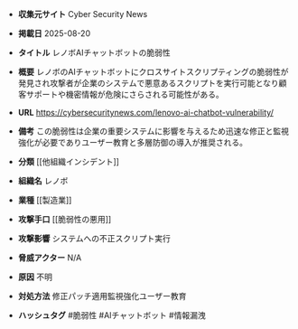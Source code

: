 - **収集元サイト**
Cyber Security News

- **掲載日**
2025-08-20

- **タイトル**
レノボAIチャットボットの脆弱性

- **概要**
レノボのAIチャットボットにクロスサイトスクリプティングの脆弱性が発見され攻撃者が企業のシステムで悪意あるスクリプトを実行可能となり顧客サポートや機密情報が危険にさらされる可能性がある。

- **URL**
https://cybersecuritynews.com/lenovo-ai-chatbot-vulnerability/

- **備考**
この脆弱性は企業の重要システムに影響を与えるため迅速な修正と監視強化が必要でありユーザー教育と多層防御の導入が推奨される。

- **分類**
[[他組織インシデント]]

- **組織名**
レノボ

- **業種**
[[製造業]]

- **攻撃手口**
[[脆弱性の悪用]]

- **攻撃影響**
システムへの不正スクリプト実行

- **脅威アクター**
N/A

- **原因**
不明

- **対処方法**
修正パッチ適用監視強化ユーザー教育

- **ハッシュタグ**
#脆弱性 #AIチャットボット #情報漏洩
